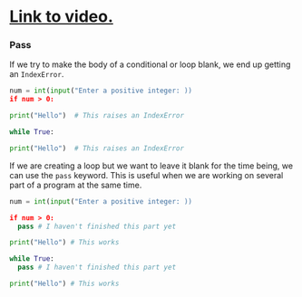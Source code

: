 # [Link to video.](https://www.youtube.com/watch?v=9nrTVL3rMZA&list=PLVD25niNi0Bkf2psAf7PzB1SV068XyNPo&index=33)

### Pass

If we try to make the body of a conditional or loop blank, we end up getting an `IndexError`.


```python
num = int(input("Enter a positive integer: ))
if num > 0:

print("Hello")  # This raises an IndexError
```

```python
while True:

print("Hello")  # This raises an IndexError
```

If we are creating a loop but we want to leave it blank for the time being, we can use the `pass` keyword. This is useful when we are working on several part of a program at the same time.


```python
num = int(input("Enter a positive integer: ))

if num > 0:
  pass # I haven't finished this part yet

print("Hello") # This works
```

```python
while True:
  pass # I haven't finished this part yet

print("Hello") # This works
```
